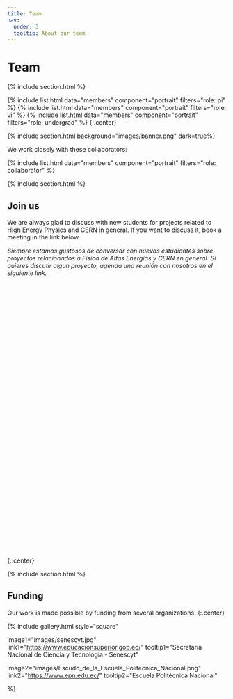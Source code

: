 ```yaml
---
title: Team
nav:
  order: 3
  tooltip: About our team
---
```


# <i class="fas fa-users"></i>Team


{% include section.html %}

{%
  include list.html
  data="members"
  component="portrait"
  filters="role: pi"
%}
{%
  include list.html
  data="members"
  component="portrait"
  filters="role: vi"
%}
{%
  include list.html
  data="members"
  component="portrait"
  filters="role: undergrad"
%}
{:.center}

{% include section.html background="images/banner.png" dark=true%}

We work closely with these collaborators:

{%
  include list.html
  data="members"
  component="portrait"
  filters="role: collaborator"
%}

{% include section.html %}

## Join us

We are always glad to discuss with new students for projects related to High Energy Physics and CERN in general. If you want to discuss it, book a meeting in the link below.

_Siempre estamos gustosos de conversar con nuevos estudiantes sobre proyectos relacionados a Física de Altas Energías y CERN en general. Si quieres discutir algun proyecto, agenda una reunión con nosotros en el siguiente link._

<!-- Calendly inline widget begin -->
<div class="calendly-inline-widget" data-url="https://calendly.com/alefisico/30min" style="min-width:320px;height:630px;"></div>
<script type="text/javascript" src="https://assets.calendly.com/assets/external/widget.js" async></script>
<!-- Calendly inline widget end -->
{:.center}

{% include section.html %}

## Funding

Our work is made possible by funding from several organizations.
{:.center}

{%
  include gallery.html
  style="square"

  image1="images/senescyt.jpg"
  link1="https://www.educacionsuperior.gob.ec/"
  tooltip1="Secretaria Nacional de Ciencia y Tecnología - Senescyt"

  image2="images/Escudo_de_la_Escuela_Politécnica_Nacional.png"
  link2="https://www.epn.edu.ec/"
  tooltip2="Escuela Politécnica Nacional"

%}
